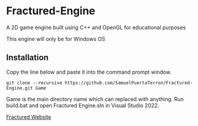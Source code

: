 # Fractured-Engine
A 2D game engine built using C++ and OpenGL for educational purposes

This engine will only be for Windows OS

## Installation

Copy the line below and paste it into the command prompt window.

```
git clone --recursive https://github.com/SamuelPuertaTerron/Fractured-Engine.git Game
```
Game is the main directory name which can replaced with anything.
Run build.bat and open Fractured Engine.sln in Visual Studio 2022.

[Fractured Website](https://samuelpuertaterron.github.io/Fractured/fractured.html)
